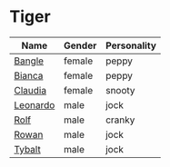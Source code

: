 # Tiger

|Name|Gender|Personality|
|---|---|---|
|[Bangle](./bangle)|female|peppy|
|[Bianca](./bianca)|female|peppy|
|[Claudia](./claudia)|female|snooty|
|[Leonardo](./leonardo)|male|jock|
|[Rolf](./rolf)|male|cranky|
|[Rowan](./rowan)|male|jock|
|[Tybalt](./tybalt)|male|jock|
